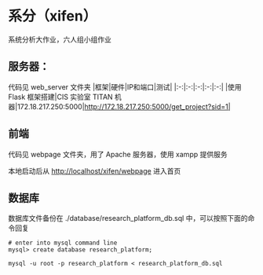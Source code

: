 # 系分（xifen）
系统分析大作业，六人组小组作业

## 服务器：
代码见 web_server 文件夹
|框架|硬件|IP和端口|测试|
|:-:|:-:|:-:|:-:|:-:|
|使用 Flask 框架搭建|CIS 实验室 TITAN 机器|172.18.217.250:5000|http://172.18.217.250:5000/get_project?sid=1|

## 前端
代码见 webpage 文件夹，用了 Apache 服务器，使用 xampp 提供服务

本地启动后从 [http://localhost/xifen/webpage](http://localhost/xifen/webpage) 进入首页

## 数据库
数据库文件备份在 ./database/research_platform_db.sql 中，可以按照下面的命令回复

```mysql
# enter into mysql command line
mysql> create database research_platform;
```

```shell
mysql -u root -p research_platform < research_platform_db.sql
```
